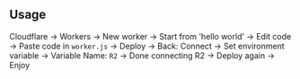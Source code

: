 ## Usage
Cloudflare -> Workers -> New worker -> Start from 'hello world' -> Edit code -> Paste code in `worker.js` -> Deploy -> Back: Connect -> Set environment variable -> Variable Name: `R2` -> Done connecting R2 -> Deploy again -> Enjoy
